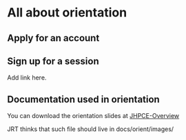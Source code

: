 # All about orientation

## Apply for an account

## Sign up for a session
Add link here.

## Documentation used in orientation
You can download the orientation slides at [JHPCE-Overview](../orient/images/latest-orient.pdf)

JRT thinks that such file should live in docs/orient/images/




